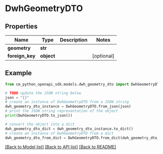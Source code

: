 # DwhGeometryDTO


## Properties

Name | Type | Description | Notes
------------ | ------------- | ------------- | -------------
**geometry** | **str** |  | 
**foreign_key** | **object** |  | [optional] 

## Example

```python
from cm_python_openapi_sdk.models.dwh_geometry_dto import DwhGeometryDTO

# TODO update the JSON string below
json = "{}"
# create an instance of DwhGeometryDTO from a JSON string
dwh_geometry_dto_instance = DwhGeometryDTO.from_json(json)
# print the JSON string representation of the object
print(DwhGeometryDTO.to_json())

# convert the object into a dict
dwh_geometry_dto_dict = dwh_geometry_dto_instance.to_dict()
# create an instance of DwhGeometryDTO from a dict
dwh_geometry_dto_from_dict = DwhGeometryDTO.from_dict(dwh_geometry_dto_dict)
```
[[Back to Model list]](../README.md#documentation-for-models) [[Back to API list]](../README.md#documentation-for-api-endpoints) [[Back to README]](../README.md)


